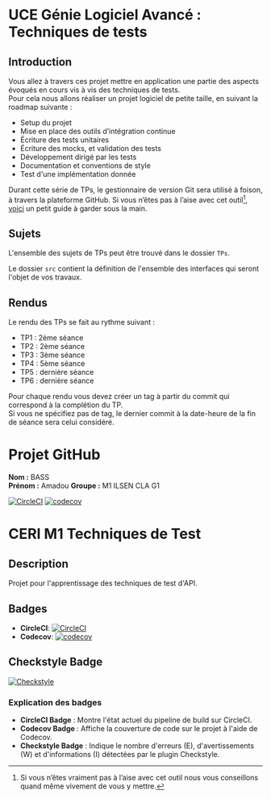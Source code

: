 # UCE Génie Logiciel Avancé : Techniques de tests

## Introduction

Vous allez à travers ces projet mettre en application une partie des aspects évoqués en cours vis à vis des techniques de tests.  
Pour cela nous allons réaliser un projet logiciel de petite taille, en suivant la roadmap suivante : 
- Setup du projet
- Mise en place des outils d’intégration continue
- Écriture des tests unitaires
- Écriture des mocks, et validation des tests
- Développement dirigé par les tests
- Documentation et conventions de style
- Test d'une implémentation donnée

Durant cette série de TPs, le gestionnaire de version Git sera utilisé à foison, à travers la plateforme GitHub. Si vous n’êtes pas à l’aise avec cet outil[^1], [voici](http://rogerdudler.github.io/git-guide/) un petit guide à garder sous la main.

## Sujets

L'ensemble des sujets de TPs peut être trouvé dans le dossier `TPs`.

Le dossier `src` contient la définition de l'ensemble des interfaces qui seront l'objet de vos travaux.

## Rendus

Le rendu des TPs se fait au rythme suivant :

- TP1 : 2ème séance
- TP2 : 2ème séance
- TP3 : 3ème séance
- TP4 : 5ème séance
- TP5 : dernière séance
- TP6 : dernière séance

Pour chaque rendu vous devez créer un tag à partir du commit qui correspond à la complétion du TP.  
Si vous ne spécifiez pas de tag, le dernier commit à la date-heure de la fin de séance sera celui considéré.

[^1]: Si vous n’êtes vraiment pas à l’aise avec cet outil nous vous conseillons quand même vivement de vous y mettre.

# Projet GitHub

**Nom :** BASS  
**Prénom :** Amadou 
**Groupe :** M1 ILSEN CLA G1

[![CircleCI](https://dl.circleci.com/status-badge/img/gh/amadoubassceri/ceri-m1-techniques-de-test/tree/master.svg?style=svg)](https://dl.circleci.com/status-badge/redirect/gh/amadoubassceri/ceri-m1-techniques-de-test/tree/master)
[![codecov](https://codecov.io/gh/amadoubassceri/ceri-m1-techniques-de-test/graph/badge.svg?token=FT2TF0IYHM)](https://codecov.io/gh/amadoubassceri/ceri-m1-techniques-de-test)

# CERI M1 Techniques de Test

## Description

Projet pour l'apprentissage des techniques de test d'API.

## Badges

- **CircleCI**: [![CircleCI](https://dl.circleci.com/status-badge/img/gh/amadoubassceri/ceri-m1-techniques-de-test/tree/master.svg?style=svg)](https://dl.circleci.com/status-badge/redirect/gh/amadoubassceri/ceri-m1-techniques-de-test/tree/master)
- **Codecov**: [![codecov](https://codecov.io/gh/amadoubassceri/ceri-m1-techniques-de-test/graph/badge.svg?token=FT2TF0IYHM)](https://codecov.io/gh/amadoubassceri/ceri-m1-techniques-de-test)

## Checkstyle Badge

[![Checkstyle](https://img.shields.io/badge/Checkstyle-E%3A0%20W%3A0%20I%3A0-brightgreen.svg)](https://github.com/checkstyle/checkstyle)

### Explication des badges

- **CircleCI Badge** : Montre l'état actuel du pipeline de build sur CircleCI.
- **Codecov Badge** : Affiche la couverture de code sur le projet à l'aide de Codecov.
- **Checkstyle Badge** : Indique le nombre d'erreurs (E), d'avertissements (W) et d'informations (I) détectées par le plugin Checkstyle.
